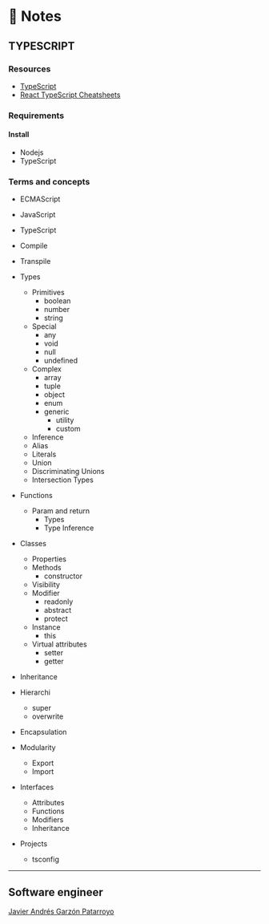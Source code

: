 # :memo: Notes
## TYPESCRIPT

### Resources
* [TypeScript](https://www.typescriptlang.org/)
* [React TypeScript Cheatsheets](https://react-typescript-cheatsheet.netlify.app/)

### Requirements
#### Install
* Nodejs
* TypeScript

### Terms and concepts
* ECMAScript
* JavaScript
* TypeScript
* Compile
* Transpile

* Types
  * Primitives
    - boolean
    - number
    - string
  * Special
    - any
    - void
    - null
    - undefined
  * Complex
    - array
    - tuple
    - object
    - enum
    * generic
      - utility
      - custom
  - Inference
  - Alias
  - Literals
  - Union
  - Discriminating Unions
  - Intersection Types

* Functions
  * Param and return
    - Types
    - Type Inference

* Classes
  - Properties
  * Methods
    - constructor
  - Visibility
  * Modifier
    - readonly
    - abstract
    - protect
  * Instance
    - this
  * Virtual attributes
    - setter
    - getter

* Inheritance

* Hierarchi
  - super
  - overwrite

* Encapsulation

* Modularity
  - Export
  - Import

* Interfaces
  - Attributes
  - Functions
  - Modifiers
  - Inheritance

* Projects
  - tsconfig

- - -
## Software engineer
[Javier Andrés Garzón Patarroyo](https://www.javierandresgp.com)
